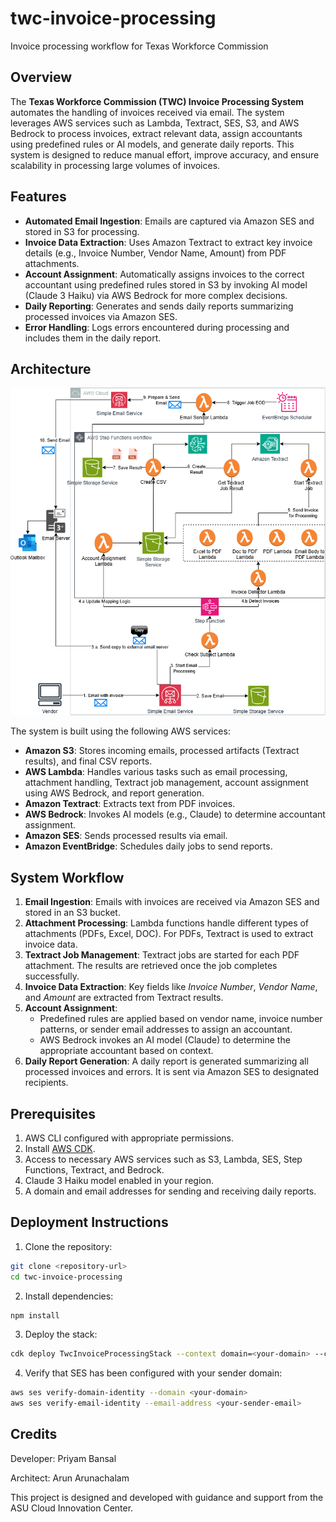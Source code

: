 # twc-invoice-processing
Invoice processing workflow for Texas Workforce Commission

## Overview

The **Texas Workforce Commission (TWC) Invoice Processing System** automates the handling of invoices received via email. The system leverages AWS services such as Lambda, Textract, SES, S3, and AWS Bedrock to process invoices, extract relevant data, assign accountants using predefined rules or AI models, and generate daily reports. This system is designed to reduce manual effort, improve accuracy, and ensure scalability in processing large volumes of invoices.

## Features

- **Automated Email Ingestion**: Emails are captured via Amazon SES and stored in S3 for processing.
- **Invoice Data Extraction**: Uses Amazon Textract to extract key invoice details (e.g., Invoice Number, Vendor Name, Amount) from PDF attachments.
- **Account Assignment**: Automatically assigns invoices to the correct accountant using predefined rules stored in S3 by invoking AI model (Claude 3 Haiku) via AWS Bedrock for more complex decisions.
- **Daily Reporting**: Generates and sends daily reports summarizing processed invoices via Amazon SES.
- **Error Handling**: Logs errors encountered during processing and includes them in the daily report.

## Architecture

![Architecture Diagram](docs/architecture.png)

The system is built using the following AWS services:
- **Amazon S3**: Stores incoming emails, processed artifacts (Textract results), and final CSV reports.
- **AWS Lambda**: Handles various tasks such as email processing, attachment handling, Textract job management, account assignment using AWS Bedrock, and report generation.
- **Amazon Textract**: Extracts text from PDF invoices.
- **AWS Bedrock**: Invokes AI models (e.g., Claude) to determine accountant assignment.
- **Amazon SES**: Sends processed results via email.
- **Amazon EventBridge**: Schedules daily jobs to send reports.

## System Workflow

1. **Email Ingestion**: Emails with invoices are received via Amazon SES and stored in an S3 bucket.
2. **Attachment Processing**: Lambda functions handle different types of attachments (PDFs, Excel, DOC). For PDFs, Textract is used to extract invoice data.
3. **Textract Job Management**: Textract jobs are started for each PDF attachment. The results are retrieved once the job completes successfully.
4. **Invoice Data Extraction**: Key fields like *Invoice Number*, *Vendor Name*, and *Amount* are extracted from Textract results.
5. **Account Assignment**:
   - Predefined rules are applied based on vendor name, invoice number patterns, or sender email addresses to assign an accountant.
   - AWS Bedrock invokes an AI model (Claude) to determine the appropriate accountant based on context.
6. **Daily Report Generation**: A daily report is generated summarizing all processed invoices and errors. It is sent via Amazon SES to designated recipients.

## Prerequisites

1. AWS CLI configured with appropriate permissions.
2. Install [AWS CDK](https://docs.aws.amazon.com/cdk/latest/guide/getting_started.html).
3. Access to necessary AWS services such as S3, Lambda, SES, Step Functions, Textract, and Bedrock.
4. Claude 3 Haiku model enabled in your region.
5. A domain and email addresses for sending and receiving daily reports.


## Deployment Instructions

1. Clone the repository:

```bash
git clone <repository-url>
cd twc-invoice-processing
```

2. Install dependencies:
```bash
npm install
```

3. Deploy the stack:
```bash
cdk deploy TwcInvoiceProcessingStack --context domain=<your-domain> --context senderEmail=<your-sender-email> --context recipientEmails=<comma-separated-recipient-emails>
```

4. Verify that SES has been configured with your sender domain:
```bash
aws ses verify-domain-identity --domain <your-domain>
aws ses verify-email-identity --email-address <your-sender-email>
```

## Credits

Developer: Priyam Bansal

Architect: Arun Arunachalam

This project is designed and developed with guidance and support from the ASU Cloud Innovation Center.
